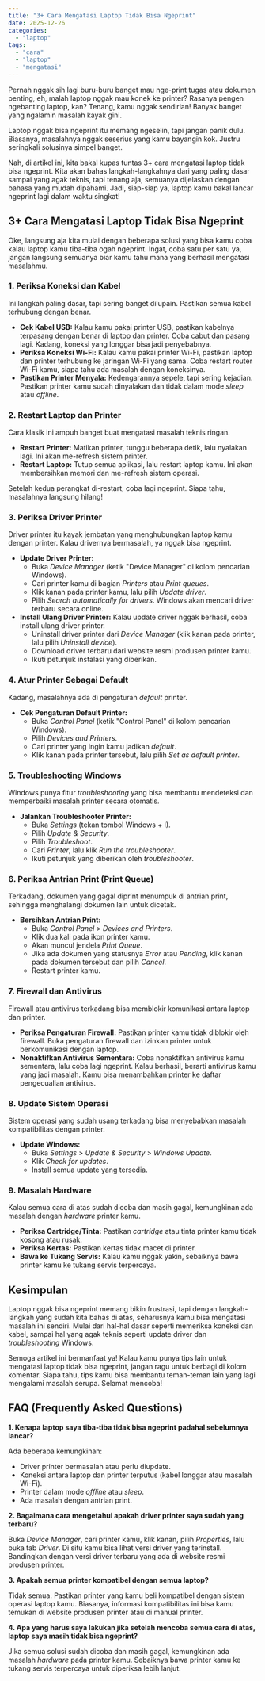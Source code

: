 ```yaml
---
title: "3+ Cara Mengatasi Laptop Tidak Bisa Ngeprint"
date: 2025-12-26
categories: 
  - "laptop"
tags: 
  - "cara"
  - "laptop"
  - "mengatasi"
---
```


Pernah nggak sih lagi buru-buru banget mau nge-print tugas atau dokumen penting, eh, malah laptop nggak mau konek ke printer? Rasanya pengen ngebanting laptop, kan? Tenang, kamu nggak sendirian! Banyak banget yang ngalamin masalah kayak gini.

Laptop nggak bisa ngeprint itu memang ngeselin, tapi jangan panik dulu. Biasanya, masalahnya nggak seserius yang kamu bayangin kok. Justru seringkali solusinya simpel banget.

Nah, di artikel ini, kita bakal kupas tuntas 3+ cara mengatasi laptop tidak bisa ngeprint. Kita akan bahas langkah-langkahnya dari yang paling dasar sampai yang agak teknis, tapi tenang aja, semuanya dijelaskan dengan bahasa yang mudah dipahami. Jadi, siap-siap ya, laptop kamu bakal lancar ngeprint lagi dalam waktu singkat!

## 3+ Cara Mengatasi Laptop Tidak Bisa Ngeprint

Oke, langsung aja kita mulai dengan beberapa solusi yang bisa kamu coba kalau laptop kamu tiba-tiba ogah ngeprint. Ingat, coba satu per satu ya, jangan langsung semuanya biar kamu tahu mana yang berhasil mengatasi masalahmu.

### 1\. Periksa Koneksi dan Kabel

Ini langkah paling dasar, tapi sering banget dilupain. Pastikan semua kabel terhubung dengan benar.

- **Cek Kabel USB:** Kalau kamu pakai printer USB, pastikan kabelnya terpasang dengan benar di laptop dan printer. Coba cabut dan pasang lagi. Kadang, koneksi yang longgar bisa jadi penyebabnya.
- **Periksa Koneksi Wi-Fi:** Kalau kamu pakai printer Wi-Fi, pastikan laptop dan printer terhubung ke jaringan Wi-Fi yang sama. Coba restart router Wi-Fi kamu, siapa tahu ada masalah dengan koneksinya.
- **Pastikan Printer Menyala:** Kedengarannya sepele, tapi sering kejadian. Pastikan printer kamu sudah dinyalakan dan tidak dalam mode _sleep_ atau _offline_.

### 2\. Restart Laptop dan Printer

Cara klasik ini ampuh banget buat mengatasi masalah teknis ringan.

- **Restart Printer:** Matikan printer, tunggu beberapa detik, lalu nyalakan lagi. Ini akan me-refresh sistem printer.
- **Restart Laptop:** Tutup semua aplikasi, lalu restart laptop kamu. Ini akan membersihkan memori dan me-refresh sistem operasi.

Setelah kedua perangkat di-restart, coba lagi ngeprint. Siapa tahu, masalahnya langsung hilang!

### 3\. Periksa Driver Printer

Driver printer itu kayak jembatan yang menghubungkan laptop kamu dengan printer. Kalau drivernya bermasalah, ya nggak bisa ngeprint.

- **Update Driver Printer:**
    - Buka _Device Manager_ (ketik "Device Manager" di kolom pencarian Windows).
    - Cari printer kamu di bagian _Printers_ atau _Print queues_.
    - Klik kanan pada printer kamu, lalu pilih _Update driver_.
    - Pilih _Search automatically for drivers_. Windows akan mencari driver terbaru secara online.
- **Install Ulang Driver Printer:** Kalau update driver nggak berhasil, coba install ulang driver printer.
    - Uninstall driver printer dari _Device Manager_ (klik kanan pada printer, lalu pilih _Uninstall device_).
    - Download driver terbaru dari website resmi produsen printer kamu.
    - Ikuti petunjuk instalasi yang diberikan.

### 4\. Atur Printer Sebagai Default

Kadang, masalahnya ada di pengaturan _default_ printer.

- **Cek Pengaturan Default Printer:**
    - Buka _Control Panel_ (ketik "Control Panel" di kolom pencarian Windows).
    - Pilih _Devices and Printers_.
    - Cari printer yang ingin kamu jadikan _default_.
    - Klik kanan pada printer tersebut, lalu pilih _Set as default printer_.

### 5\. Troubleshooting Windows

Windows punya fitur _troubleshooting_ yang bisa membantu mendeteksi dan memperbaiki masalah printer secara otomatis.

- **Jalankan Troubleshooter Printer:**
    - Buka _Settings_ (tekan tombol Windows + I).
    - Pilih _Update & Security_.
    - Pilih _Troubleshoot_.
    - Cari _Printer_, lalu klik _Run the troubleshooter_.
    - Ikuti petunjuk yang diberikan oleh _troubleshooter_.

### 6\. Periksa Antrian Print (Print Queue)

Terkadang, dokumen yang gagal diprint menumpuk di antrian print, sehingga menghalangi dokumen lain untuk dicetak.

- **Bersihkan Antrian Print:**
    - Buka _Control Panel_ > _Devices and Printers_.
    - Klik dua kali pada ikon printer kamu.
    - Akan muncul jendela _Print Queue_.
    - Jika ada dokumen yang statusnya _Error_ atau _Pending_, klik kanan pada dokumen tersebut dan pilih _Cancel_.
    - Restart printer kamu.

### 7\. Firewall dan Antivirus

Firewall atau antivirus terkadang bisa memblokir komunikasi antara laptop dan printer.

- **Periksa Pengaturan Firewall:** Pastikan printer kamu tidak diblokir oleh firewall. Buka pengaturan firewall dan izinkan printer untuk berkomunikasi dengan laptop.
- **Nonaktifkan Antivirus Sementara:** Coba nonaktifkan antivirus kamu sementara, lalu coba lagi ngeprint. Kalau berhasil, berarti antivirus kamu yang jadi masalah. Kamu bisa menambahkan printer ke daftar pengecualian antivirus.

### 8\. Update Sistem Operasi

Sistem operasi yang sudah usang terkadang bisa menyebabkan masalah kompatibilitas dengan printer.

- **Update Windows:**
    - Buka _Settings_ > _Update & Security_ > _Windows Update_.
    - Klik _Check for updates_.
    - Install semua update yang tersedia.

### 9\. Masalah Hardware

Kalau semua cara di atas sudah dicoba dan masih gagal, kemungkinan ada masalah dengan _hardware_ printer kamu.

- **Periksa Cartridge/Tinta:** Pastikan _cartridge_ atau tinta printer kamu tidak kosong atau rusak.
- **Periksa Kertas:** Pastikan kertas tidak macet di printer.
- **Bawa ke Tukang Servis:** Kalau kamu nggak yakin, sebaiknya bawa printer kamu ke tukang servis terpercaya.

## Kesimpulan

Laptop nggak bisa ngeprint memang bikin frustrasi, tapi dengan langkah-langkah yang sudah kita bahas di atas, seharusnya kamu bisa mengatasi masalah ini sendiri. Mulai dari hal-hal dasar seperti memeriksa koneksi dan kabel, sampai hal yang agak teknis seperti update driver dan _troubleshooting_ Windows.

Semoga artikel ini bermanfaat ya! Kalau kamu punya tips lain untuk mengatasi laptop tidak bisa ngeprint, jangan ragu untuk berbagi di kolom komentar. Siapa tahu, tips kamu bisa membantu teman-teman lain yang lagi mengalami masalah serupa. Selamat mencoba!

## FAQ (Frequently Asked Questions)

**1\. Kenapa laptop saya tiba-tiba tidak bisa ngeprint padahal sebelumnya lancar?**

Ada beberapa kemungkinan:

- Driver printer bermasalah atau perlu diupdate.
- Koneksi antara laptop dan printer terputus (kabel longgar atau masalah Wi-Fi).
- Printer dalam mode _offline_ atau _sleep_.
- Ada masalah dengan antrian print.

**2\. Bagaimana cara mengetahui apakah driver printer saya sudah yang terbaru?**

Buka _Device Manager_, cari printer kamu, klik kanan, pilih _Properties_, lalu buka tab _Driver_. Di situ kamu bisa lihat versi driver yang terinstall. Bandingkan dengan versi driver terbaru yang ada di website resmi produsen printer.

**3\. Apakah semua printer kompatibel dengan semua laptop?**

Tidak semua. Pastikan printer yang kamu beli kompatibel dengan sistem operasi laptop kamu. Biasanya, informasi kompatibilitas ini bisa kamu temukan di website produsen printer atau di manual printer.

**4\. Apa yang harus saya lakukan jika setelah mencoba semua cara di atas, laptop saya masih tidak bisa ngeprint?**

Jika semua solusi sudah dicoba dan masih gagal, kemungkinan ada masalah _hardware_ pada printer kamu. Sebaiknya bawa printer kamu ke tukang servis terpercaya untuk diperiksa lebih lanjut.
